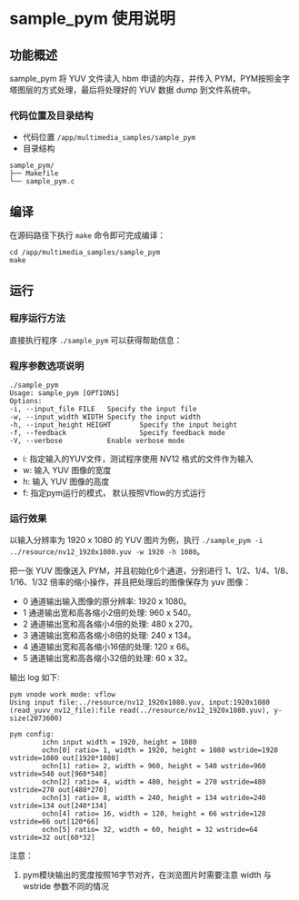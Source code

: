 # sample_pym 使用说明
## 功能概述
sample_pym 将 YUV 文件读入 hbm 申请的内存，并传入 PYM，PYM按照金字塔图层的方式处理，最后将处理好的 YUV 数据 dump 到文件系统中。

### 代码位置及目录结构
- 代码位置 `/app/multimedia_samples/sample_pym`
- 目录结构
```
sample_pym/
├── Makefile
└── sample_pym.c
```

## 编译

在源码路径下执行 `make` 命令即可完成编译：

```Shell
cd /app/multimedia_samples/sample_pym
make
```

## 运行
### 程序运行方法
直接执行程序 `./sample_pym` 可以获得帮助信息：

### 程序参数选项说明
```
./sample_pym
Usage: sample_pym [OPTIONS]
Options:
-i, --input_file FILE   Specify the input file
-w, --input_width WIDTH Specify the input width
-h, --input_height HEIGHT       Specify the input height
-f, --feedback                  Specify feedback mode
-V, --verbose           Enable verbose mode
```
- i: 指定输入的YUV文件，测试程序使用 NV12 格式的文件作为输入
- w: 输入 YUV 图像的宽度
- h: 输入 YUV 图像的高度
- f: 指定pym运行的模式， 默认按照Vflow的方式运行
### 运行效果
以输入分辨率为 1920 x 1080 的 YUV 图片为例，执行 `./sample_pym -i  ../resource/nv12_1920x1080.yuv -w 1920 -h 1080`。

把一张 YUV 图像送入 PYM，并且初始化6个通道，分别进行 1、1/2、1/4、1/8、1/16、1/32 倍率的缩小操作，并且把处理后的图像保存为 yuv 图像：

  - 0 通道输出输入图像的原分辨率: 1920 x 1080。
  - 1 通道输出宽和高各缩小2倍的处理: 960 x 540。
  - 2 通道输出宽和高各缩小4倍的处理: 480 x 270。
  - 3 通道输出宽和高各缩小8倍的处理: 240 x 134。
  - 4 通道输出宽和高各缩小16倍的处理: 120 x 66。
  - 5 通道输出宽和高各缩小32倍的处理: 60 x 32。

输出 log 如下:
```
pym vnode work mode: vflow
Using input file:../resource/nv12_1920x1080.yuv, input:1920x1080
(read_yuvv_nv12_file):file read(../resource/nv12_1920x1080.yuv), y-size(2073600)

pym config:
        ichn input width = 1920, height = 1080
        ochn[0] ratio= 1, width = 1920, height = 1080 wstride=1920 vstride=1080 out[1920*1080]
        ochn[1] ratio= 2, width = 960, height = 540 wstride=960 vstride=540 out[960*540]
        ochn[2] ratio= 4, width = 480, height = 270 wstride=480 vstride=270 out[480*270]
        ochn[3] ratio= 8, width = 240, height = 134 wstride=240 vstride=134 out[240*134]
        ochn[4] ratio= 16, width = 120, height = 66 wstride=128 vstride=66 out[120*66]
        ochn[5] ratio= 32, width = 60, height = 32 wstride=64 vstride=32 out[60*32]
```

注意：
1. pym模块输出的宽度按照16字节对齐，在浏览图片时需要注意 width 与 wstride 参数不同的情况
